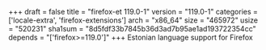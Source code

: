 +++
draft = false
title = "firefox-et 119.0-1"
version = "119.0-1"
categories = ['locale-extra', 'firefox-extensions']
arch = "x86_64"
size = "465972"
usize = "520231"
sha1sum = "8d5fdf33b7845b36d3ad7b95ae1ad193722354cc"
depends = "['firefox>=119.0']"
+++
Estonian language support for Firefox